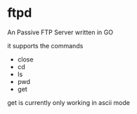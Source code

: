 # ftpd
An Passive FTP Server written in GO

it supports the commands

* close
* cd
* ls
* pwd
* get

get is currently only working in ascii mode


